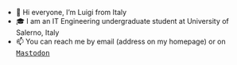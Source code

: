 - 👋 Hi everyone, I’m Luigi from Italy
- 🎓 I am an IT Engineering undergraduate student at University of Salerno, Italy
- 📫 You can reach me by email (address on my homepage) or on <pre style="display:inline"><a rel="me" href="https://mastodon.uno/@luverolla">Mastodon</a></pre>

